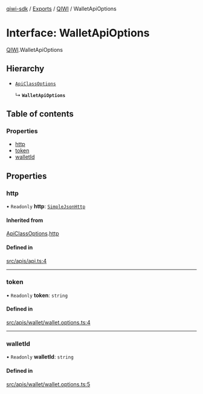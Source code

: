 [qiwi-sdk](../README.md) / [Exports](../modules.md) / [QIWI](../modules/QIWI.md) / WalletApiOptions

# Interface: WalletApiOptions

[QIWI](../modules/QIWI.md).WalletApiOptions

## Hierarchy

- [`ApiClassOptions`](internal_.ApiClassOptions.md)

  ↳ **`WalletApiOptions`**

## Table of contents

### Properties

- [http](QIWI.WalletApiOptions.md#http)
- [token](QIWI.WalletApiOptions.md#token)
- [walletId](QIWI.WalletApiOptions.md#walletid)

## Properties

### http

• `Readonly` **http**: [`SimpleJsonHttp`](../classes/internal_.SimpleJsonHttp.md)

#### Inherited from

[ApiClassOptions](internal_.ApiClassOptions.md).[http](internal_.ApiClassOptions.md#http)

#### Defined in

[src/apis/api.ts:4](https://github.com/AlexXanderGrib/node-qiwi-sdk/blob/0b4e701/src/apis/api.ts#L4)

___

### token

• `Readonly` **token**: `string`

#### Defined in

[src/apis/wallet/wallet.options.ts:4](https://github.com/AlexXanderGrib/node-qiwi-sdk/blob/0b4e701/src/apis/wallet/wallet.options.ts#L4)

___

### walletId

• `Readonly` **walletId**: `string`

#### Defined in

[src/apis/wallet/wallet.options.ts:5](https://github.com/AlexXanderGrib/node-qiwi-sdk/blob/0b4e701/src/apis/wallet/wallet.options.ts#L5)
